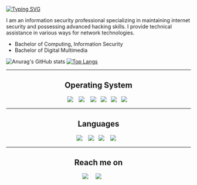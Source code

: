 [![Typing SVG](https://readme-typing-svg.demolab.com?font=Lora&size=30&pause=1000&color=E3E3E3&multiline=true&width=800&lines=Halo+!+I+am+Chung%2C+welcome+to+my+github+profile)](https://git.io/typing-svg)

I am an information security professional specializing in maintaining internet security and possessing advanced hacking skills. I provide technical assistance in various ways for network technologies.

- Bachelor of Computing, Information Security
- Bachelor of Digital Multimedia

![Anurag's GitHub stats](https://github-readme-stats.vercel.app/api?username=chungHu&show=reviews,discussions_started,discussions_answered,prs_merged,prs_merged_percentage&show_icons=true&theme=graywhite)
[![Top Langs](https://github-readme-stats.vercel.app/api/top-langs/?username=anuraghazra&layout=donut-vertical&theme=graywhite)](https://github.com/anuraghazra/github-readme-stats)

<hr>

<h2 align="center">Operating System</h2>
<p align="center">
  <img src="https://img.shields.io/badge/cisco-%23049fd9.svg?style=for-the-badge&logo=cisco&logoColor=black" />&nbsp;&nbsp;&nbsp;
  <img src="https://img.shields.io/badge/Kali-268BEE?style=for-the-badge&logo=kalilinux&logoColor=white" />&nbsp;&nbsp;&nbsp;
  <img src="https://img.shields.io/badge/Linux-FCC624?style=for-the-badge&logo=linux&logoColor=black" />&nbsp;&nbsp;
  <img src="https://img.shields.io/badge/Windows%2011-%230079d5.svg?style=for-the-badge&logo=Windows%2011&logoColor=white" />&nbsp;&nbsp;
  <img src="https://img.shields.io/badge/cent%20os-002260?style=for-the-badge&logo=centos&logoColor=F0F0F0" />&nbsp;&nbsp;
  <img src="https://img.shields.io/badge/iOS-000000?style=for-the-badge&logo=ios&logoColor=white" />&nbsp;&nbsp;
</p>

<hr>

<h2 align="center">Languages</h2>
<p align="center">
  <img src="https://img.shields.io/badge/java-%23ED8B00.svg?style=for-the-badge&logo=openjdk&logoColor=white" />&nbsp;&nbsp;&nbsp;
  <img src="https://img.shields.io/badge/javascript-%23323330.svg?style=for-the-badge&logo=javascript&logoColor=%23F7DF1E" />&nbsp;&nbsp;
  <img src="https://img.shields.io/badge/python-3670A0?style=for-the-badge&logo=python&logoColor=ffdd54" />&nbsp;&nbsp;&nbsp;
  <img src="https://img.shields.io/badge/Windows%20Terminal-%234D4D4D.svg?style=for-the-badge&logo=windows-terminal&logoColor=white" />&nbsp;&nbsp;&nbsp;
</p>

<hr>

<h2  align="center">Reach me on</h2>
<p align="center">
  <a target="_blank"href=""><img src="https://img.shields.io/badge/ProtonMail-8B89CC?style=for-the-badge&logo=protonmail&logoColor=white" /></a>&nbsp;&nbsp;&nbsp;&nbsp;
  <a target="_blank"href=""><img src="https://img.shields.io/badge/website-000000?style=for-the-badge&logo=About.me&logoColor=white" /></a>&nbsp;&nbsp;&nbsp;&nbsp;
 </a>&nbsp;&nbsp;&nbsp;&nbsp;
</p>
